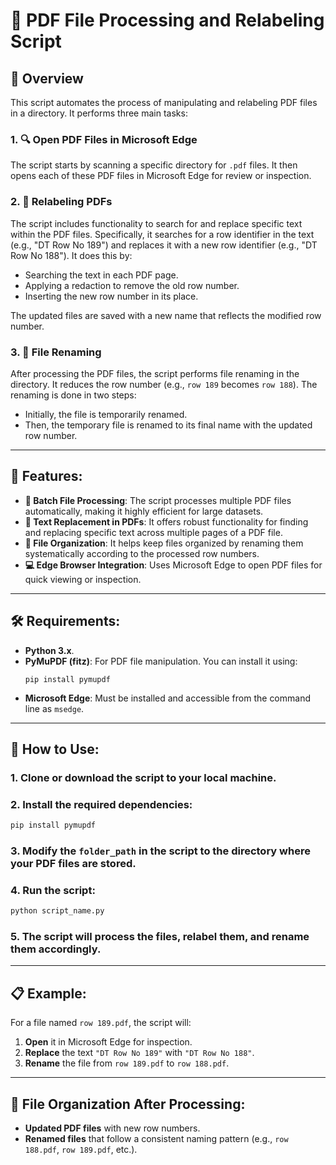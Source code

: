
# 📄 PDF File Processing and Relabeling Script

## 📝 Overview
This script automates the process of manipulating and relabeling PDF files in a directory. It performs three main tasks:

### 1. **🔍 Open PDF Files in Microsoft Edge**
The script starts by scanning a specific directory for `.pdf` files. It then opens each of these PDF files in Microsoft Edge for review or inspection.

### 2. **🔄 Relabeling PDFs**
The script includes functionality to search for and replace specific text within the PDF files. Specifically, it searches for a row identifier in the text (e.g., "DT Row No 189") and replaces it with a new row identifier (e.g., "DT Row No 188"). It does this by:
- Searching the text in each PDF page.
- Applying a redaction to remove the old row number.
- Inserting the new row number in its place.

The updated files are saved with a new name that reflects the modified row number.

### 3. **🔧 File Renaming**
After processing the PDF files, the script performs file renaming in the directory. It reduces the row number (e.g., `row 189` becomes `row 188`). The renaming is done in two steps:
- Initially, the file is temporarily renamed.
- Then, the temporary file is renamed to its final name with the updated row number.

---

## 🌟 Features:
- **📂 Batch File Processing**: The script processes multiple PDF files automatically, making it highly efficient for large datasets.
- **🔎 Text Replacement in PDFs**: It offers robust functionality for finding and replacing specific text across multiple pages of a PDF file.
- **📁 File Organization**: It helps keep files organized by renaming them systematically according to the processed row numbers.
- **💻 Edge Browser Integration**: Uses Microsoft Edge to open PDF files for quick viewing or inspection.

---

## 🛠️ Requirements:
- **Python 3.x**.
- **PyMuPDF (fitz)**: For PDF file manipulation. You can install it using:
  ```
  pip install pymupdf
  ```
- **Microsoft Edge**: Must be installed and accessible from the command line as `msedge`.

---

## 🚀 How to Use:

### 1. Clone or download the script to your local machine.

### 2. Install the required dependencies:
```bash
pip install pymupdf
```

### 3. Modify the `folder_path` in the script to the directory where your PDF files are stored.

### 4. Run the script:
```bash
python script_name.py
```

### 5. The script will process the files, relabel them, and rename them accordingly.

---

## 📋 Example:

For a file named `row 189.pdf`, the script will:
1. **Open** it in Microsoft Edge for inspection.
2. **Replace** the text `"DT Row No 189"` with `"DT Row No 188"`.
3. **Rename** the file from `row 189.pdf` to `row 188.pdf`.

---

## 📂 File Organization After Processing:
- **Updated PDF files** with new row numbers.
- **Renamed files** that follow a consistent naming pattern (e.g., `row 188.pdf`, `row 189.pdf`, etc.).
```

